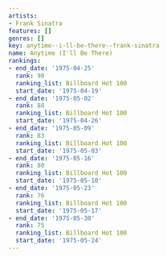 ```yaml
---
artists:
- Frank Sinatra
features: []
genres: []
key: anytime--i-ll-be-there--frank-sinatra
name: Anytime (I'll Be There)
rankings:
- end_date: '1975-04-25'
  rank: 90
  ranking_list: Billboard Hot 100
  start_date: '1975-04-19'
- end_date: '1975-05-02'
  rank: 88
  ranking_list: Billboard Hot 100
  start_date: '1975-04-26'
- end_date: '1975-05-09'
  rank: 83
  ranking_list: Billboard Hot 100
  start_date: '1975-05-03'
- end_date: '1975-05-16'
  rank: 80
  ranking_list: Billboard Hot 100
  start_date: '1975-05-10'
- end_date: '1975-05-23'
  rank: 76
  ranking_list: Billboard Hot 100
  start_date: '1975-05-17'
- end_date: '1975-05-30'
  rank: 75
  ranking_list: Billboard Hot 100
  start_date: '1975-05-24'
---
```


